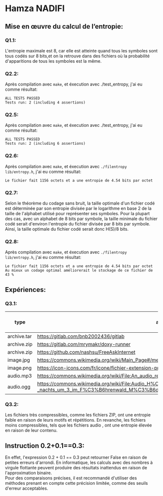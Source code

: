 # Hamza NADIFI

## Mise en œuvre du calcul de l’entropie:

### Q1.1:
L'entropie maximale est 8, car elle est atteinte quand tous les symboles sont tous codés sur 8 bits,et on la retrouve dans des fichiers où la probabilité d'apparitions de tous les symboles est la même.

### Q2.2:
Après compilation avec `make`, et éxecution avec ./test_entropy, j'ai eu comme résultat: 
```
ALL TESTS PASSED
Tests run: 2 (including 4 assertions)
```
### Q2.5:
Après compilation avec `make`, et éxecution avec ./test_entropy, j'ai eu comme résultat: 
```
ALL TESTS PASSED
Tests run: 2 (including 6 assertions)
```
### Q2.6:
Après compilation avec `make`, et éxecution avec `./filentropy lib/entropy.h`, j'ai eu comme résultat: 
```
Le fichier fait 1156 octets et a une entropie de 4.54 bits par octet
```
### Q2.7:
Selon le théorème du codage sans bruit, la taille optimale d'un fichier codé est déterminée par son entropie divisée par le logarithme en base 2 de la taille de l'alphabet utilisé pour représenter ses symboles. Pour la plupart des cas, avec un alphabet de 8 bits par symbole, la taille minimale du fichier codé serait d'environ l'entropie du fichier divisée par 8 bits par symbole. Ainsi, la taille optimale du fichier codé serait donc H(S)/8 bits.
### Q2.8:
Après compilation avec `make`, et éxecution avec `./filentropy lib/entropy.h`, j'ai eu comme résultat: 
```
Le fichier fait 1156 octets et a une entropie de 4.54 bits par octet
Au mieux un codage optimal améliorerait le stockage de ce fichier de 43 %
```

## Expériences:


### Q3.1:

|type       | adresse  |   nom    | taille ( octets)  |  entropie (bits / octet) |
|---        | ---      | ---      | ---      |---        |
|archive.tar    |   https://gitlab.com/bnb2002436/gitlab       |     archive_tar.tar     |   4 208 640       |       6.08   |
|archive.zip    |   https://gitlab.com/mrymakr/doxy-runner  |  archive_zip.zip      |  170 358     |   6.12       |
|  archive.zip  |  https://github.com/nashsu/FreeAskInternet  |  archive_zip2.zip  |  28 070  |  6.26  |
| image.jpg  |  https://commons.wikimedia.org/wiki/Main_Page#/media/File:Eucomis_kuiflelie._07-06-2023._(d.j.b).jpg  |  image1.jpg  | 7 375 183 | 7.77 |
| image.png  |  https://icon-icons.com/fr/icone/fichier-extension-png/78612  |  image2.png  |  5 846  |  8.00  |
|  audio.mp3  |  https://commons.wikimedia.org/wiki/File:An_audio_recording_of_an_Australian_Raven_(Corvus_coronoides).wav  | audio1.mp3  |136 121  |  8.00  |
|  audio.ogg  |  https://commons.wikimedia.org/wiki/File:Audio_H%C3%B6rbild_Grillenzirpen_-_nachts_um_3_im_F%C3%B6hrenwald_M%C3%B6dling.ogg  |audio2.ogg  |  387 342  |  7.99  |

### Q3.2:

Les fichiers très compressibles, comme les fichiers ZIP, ont une entropie faible en raison de leurs motifs et répétitions. En revanche, les fichiers moins compressibles, tels que les fichiers audio , ont une entropie élevée en raison de leur contenu.

## Instruction 0.2+0.1==0.3:
En effet, l'expression 0.2 + 0.1 == 0.3 peut retourner False en raison de petites erreurs d'arrondi. En informatique, les calculs avec des nombres à virgule flottante peuvent produire des résultats inattendus en raison de l'approximation binaire.  
Pour des comparaisons précises, il est recommandé d'utiliser des méthodes prenant en compte cette précision limitée, comme des seuils d'erreur acceptables.